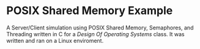 # POSIX Shared Memory Example

A Server/Client simulation using POSIX Shared Memory, Semaphores, and Threading written in C for a *Design Of Operating Systems* class. It was written and ran on a Linux enviroment.
